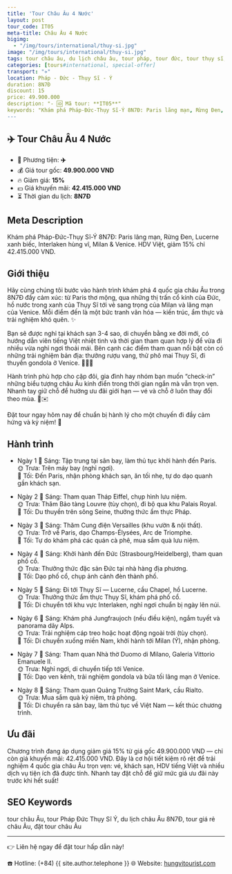 ```yaml
---
title: 'Tour Châu Âu 4 Nước'
layout: post
tour_code: IT05
meta-title: Châu Âu 4 Nước
bigimg:
  - "/img/tours/international/thuy-si.jpg"
image: "/img/tours/international/thuy-si.jpg"
tags: tour châu âu, du lịch châu âu, tour pháp, tour đức, tour thụy sĩ, tour ý, tour quốc tế
categories: [tours#international, special-offer]
transport: "✈️"
location: Pháp - Đức - Thụy Sĩ - Ý
duration: 8N7Đ
discount: 15
price: 49.900.000
description: "- 🆔 Mã tour: **IT05**"
keywords: "Khám phá Pháp-Đức-Thụy Sĩ-Ý 8N7Đ: Paris lãng mạn, Rừng Đen, Lucerne xanh biếc, Interlaken hùng vĩ, Milan & Venice. HDV Việt, giảm 15% chỉ 42.415.000 VND."
---
```


## ✈️ Tour Châu Âu 4 Nước



- 🚗 Phương tiện: **✈️**
- 💰 Giá tour gốc: **49.900.000 VND**
- 🔥 Giảm giá: **15%**
- 💵 Giá khuyến mãi: **42.415.000 VND**
- ⏳ Thời gian du lịch: **8N7Đ**

## Meta Description
Khám phá Pháp-Đức-Thụy Sĩ-Ý 8N7Đ: Paris lãng mạn, Rừng Đen, Lucerne xanh biếc, Interlaken hùng vĩ, Milan & Venice. HDV Việt, giảm 15% chỉ 42.415.000 VND.

## Giới thiệu
Hãy cùng chúng tôi bước vào hành trình khám phá 4 quốc gia châu Âu trong 8N7Đ đầy cảm xúc: từ Paris thơ mộng, qua những thị trấn cổ kính của Đức, hồ nước trong xanh của Thụy Sĩ tới vẻ sang trọng của Milan và lãng mạn của Venice. Mỗi điểm đến là một bức tranh văn hóa — kiến trúc, ẩm thực và trải nghiệm khó quên. ✨

Bạn sẽ được nghỉ tại khách sạn 3-4 sao, di chuyển bằng xe đời mới, có hướng dẫn viên tiếng Việt nhiệt tình và thời gian tham quan hợp lý để vừa đi nhiều vừa nghỉ ngơi thoải mái. Bên cạnh các điểm tham quan nổi bật còn có những trải nghiệm bản địa: thưởng rượu vang, thử phô mai Thụy Sĩ, đi thuyền gondola ở Venice. 🥐🍷🧀

Hành trình phù hợp cho cặp đôi, gia đình hay nhóm bạn muốn “check-in” những biểu tượng châu Âu kinh điển trong thời gian ngắn mà vẫn trọn vẹn. Nhanh tay giữ chỗ để hưởng ưu đãi giới hạn — vé và chỗ ở luôn thay đổi theo mùa. 📲✉️

Đặt tour ngay hôm nay để chuẩn bị hành lý cho một chuyến đi đầy cảm hứng và kỷ niệm! 🚀

## Hành trình
- Ngày 1
  🌅 Sáng: Tập trung tại sân bay, làm thủ tục khởi hành đến Paris.  
  🌞 Trưa: Trên máy bay (nghỉ ngơi).  
  🌙 Tối: Đến Paris, nhận phòng khách sạn, ăn tối nhẹ, tự do dạo quanh gần khách sạn.

- Ngày 2
  🌅 Sáng: Tham quan Tháp Eiffel, chụp hình lưu niệm.  
  🌞 Trưa: Thăm Bảo tàng Louvre (tùy chọn), đi bộ qua khu Palais Royal.  
  🌙 Tối: Du thuyền trên sông Seine, thưởng thức ẩm thực Pháp.

- Ngày 3
  🌅 Sáng: Thăm Cung điện Versailles (khu vườn & nội thất).  
  🌞 Trưa: Trở về Paris, dạo Champs-Élysées, Arc de Triomphe.  
  🌙 Tối: Tự do khám phá các quán cà phê, mua sắm quà lưu niệm.

- Ngày 4
  🌅 Sáng: Khởi hành đến Đức (Strasbourg/Heidelberg), tham quan phố cổ.  
  🌞 Trưa: Thưởng thức đặc sản Đức tại nhà hàng địa phương.  
  🌙 Tối: Dạo phố cổ, chụp ảnh cảnh đèn thành phố.

- Ngày 5
  🌅 Sáng: Đi tới Thụy Sĩ — Lucerne, cầu Chapel, hồ Lucerne.  
  🌞 Trưa: Thưởng thức ẩm thực Thụy Sĩ, khám phá phố cổ.  
  🌙 Tối: Di chuyển tới khu vực Interlaken, nghỉ ngơi chuẩn bị ngày lên núi.

- Ngày 6
  🌅 Sáng: Khám phá Jungfraujoch (nếu điều kiện), ngắm tuyết và panorama dãy Alps.  
  🌞 Trưa: Trải nghiệm cáp treo hoặc hoạt động ngoài trời (tùy chọn).  
  🌙 Tối: Di chuyển xuống miền Nam, khởi hành tới Milan (Ý), nhận phòng.

- Ngày 7
  🌅 Sáng: Tham quan Nhà thờ Duomo di Milano, Galeria Vittorio Emanuele II.  
  🌞 Trưa: Nghỉ ngơi, di chuyển tiếp tới Venice.  
  🌙 Tối: Dạo ven kênh, trải nghiệm gondola và bữa tối lãng mạn ở Venice.

- Ngày 8
  🌅 Sáng: Tham quan Quảng Trường Saint Mark, cầu Rialto.  
  🌞 Trưa: Mua sắm quà kỷ niệm, trả phòng.  
  🌙 Tối: Di chuyển ra sân bay, làm thủ tục về Việt Nam — kết thúc chương trình.

## Ưu đãi
Chương trình đang áp dụng giảm giá 15% từ giá gốc 49.900.000 VND — chỉ còn giá khuyến mãi: 42.415.000 VND. Đây là cơ hội tiết kiệm rõ rệt để trải nghiệm 4 quốc gia châu Âu trọn vẹn: vé, khách sạn, HDV tiếng Việt và nhiều dịch vụ tiện ích đã được tính. Nhanh tay đặt chỗ để giữ mức giá ưu đãi này trước khi hết suất!

## SEO Keywords
tour châu Âu, tour Pháp Đức Thụy Sĩ Ý, du lịch châu Âu 8N7Đ, tour giá rẻ châu Âu, đặt tour châu Âu

---

👉 Liên hệ ngay để đặt tour hấp dẫn này!

☎️ Hotline: (+84) {{ site.author.telephone }}
🌐 Website: [hungvitourist.com](https://hungvitourist.com)

